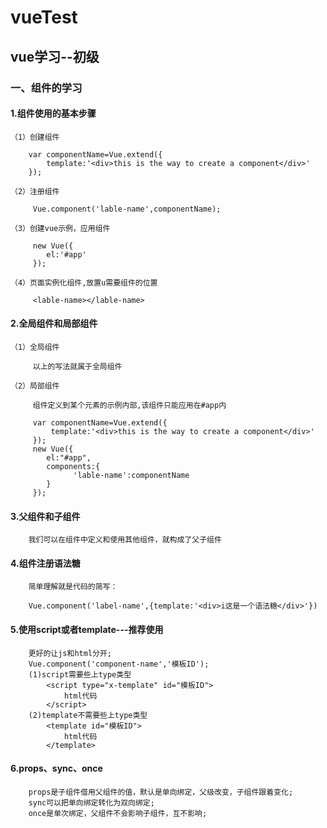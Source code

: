 #  vueTest
## vue学习--初级 
### 一、组件的学习 
#### 1.组件使用的基本步骤 
    （1）创建组件
    
        var componentName=Vue.extend({
            template:'<div>this is the way to create a component</div>'
        });
        
    （2）注册组件
    
         Vue.component('lable-name',componentName);
         
    （3）创建vue示例，应用组件
    
         new Vue({
            el:'#app'
         });
         
    （4）页面实例化组件,放置u需要组件的位置
    
         <lable-name></lable-name>
         
#### 2.全局组件和局部组件
    （1）全局组件
    
         以上的写法就属于全局组件
        
    （2）局部组件
    
         组件定义到某个元素的示例内部,该组件只能应用在#app内
            
         var componentName=Vue.extend({
             template:'<div>this is the way to create a component</div>'
         });
         new Vue({
            el:"#app",
            components:{
                  'lable-name':componentName
            }
         });
         
#### 3.父组件和子组件

        我们可以在组件中定义和使用其他组件，就构成了父子组件
        
#### 4.组件注册语法糖
        简单理解就是代码的简写：
    
        Vue.component('label-name',{template:'<div>i这是一个语法糖</div>'})
      
#### 5.使用script或者template---推荐使用

        更好的让js和html分开;
        Vue.component('component-name','模板ID');
        (1)script需要些上type类型
            <script type="x-template" id="模板ID">
                html代码
            </script>
        (2)template不需要些上type类型
            <template id="模板ID">
                html代码
            </template>
          
#### 6.props、sync、once

        props是子组件借用父组件的值，默认是单向绑定，父级改变，子组件跟着变化;
        sync可以把单向绑定转化为双向绑定;
        once是单次绑定，父组件不会影响子组件，互不影响;
